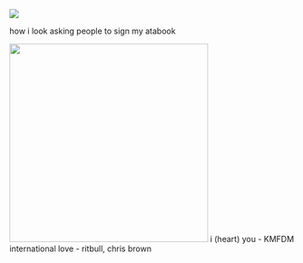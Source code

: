 ![](https://komarev.com/ghpvc/?username=piercedskin&color=FF8FCE&label=witnesses&base=1000) 

how i look asking people to sign my atabook


<img src="https://71781816.carrd.co/assets/images/image11.jpg?v=4b58b513" width="350" length="350"> 
i (heart) you - KMFDM
international love - ritbull, chris brown


